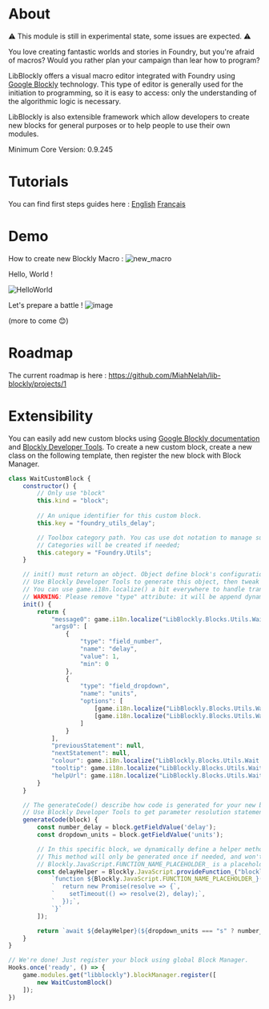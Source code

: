 # About

 :warning: This module is still in experimental state, some issues are expected. :warning:

You love creating fantastic worlds and stories in Foundry, but you're afraid of macros? Would you rather plan your campaign than lear how to program? 

LibBlockly offers a visual macro editor integrated with Foundry using [Google Blockly](https://developers.google.com/blockly) technology. This type of editor is generally used for the initiation to programming, so it is easy to access: only the understanding of the algorithmic logic is necessary.

LibBlockly is also extensible framework which allow developers to create new blocks for general purposes or to help people to use their own modules.

Minimum Core Version: 0.9.245

# Tutorials

You can find first steps guides here : [English](https://github.com/MiahNelah/lib-blockly/wiki/First-steps) [Français](https://github.com/MiahNelah/lib-blockly/wiki/Premiers-pas)

# Demo

How to create new Blockly Macro :
![new_macro](https://user-images.githubusercontent.com/1334405/171999317-df2e74d6-3f27-4170-bd01-e2e694dc3f25.gif)


Hello, World !

![HelloWorld](https://user-images.githubusercontent.com/1334405/170825801-e54456d6-5bea-4874-a5de-b670f1a79a03.gif)

Let's prepare a battle !
![image](https://user-images.githubusercontent.com/1334405/172059866-a4dc2502-1c26-4622-a048-24072c5744a6.png)


(more to come :blush:)

# Roadmap

The current roadmap is here : https://github.com/MiahNelah/lib-blockly/projects/1

# Extensibility

You can easily add new custom blocks using [Google Blockly documentation](https://developers.google.com/blockly/guides/overview) and [Blockly Developer Tools](https://blockly-demo.appspot.com/static/demos/blockfactory/index.html).
To create a new custom block, create a new class on the following template, then register the new block with Block Manager.

```javascript
class WaitCustomBlock {
    constructor() {
        // Only use "block"
        this.kind = "block";
        
        // An unique identifier for this custom block.
        this.key = "foundry_utils_delay";

        // Toolbox category path. You cas use dot notation to manage sub-category.
        // Categories will be created if needed;
        this.category = "Foundry.Utils";
    }

    // init() must return an object. Object define block's configuration    
    // Use Blockly Developer Tools to generate this object, then tweak it.
    // You can use game.i18n.localize() a bit everywhere to handle translations.
    // WARNING: Please remove "type" attribute: it will be append dynamically.
    init() {
        return {
            "message0": game.i18n.localize("LibBlockly.Blocks.Utils.Wait.Title"),
            "args0": [
                {
                    "type": "field_number",
                    "name": "delay",
                    "value": 1,
                    "min": 0
                },
                {
                    "type": "field_dropdown",
                    "name": "units",
                    "options": [
                        [game.i18n.localize("LibBlockly.Blocks.Utils.Wait.Seconds"), "s"],
                        [game.i18n.localize("LibBlockly.Blocks.Utils.Wait.Milliseconds"), "ms"]
                    ]
                }
            ],
            "previousStatement": null,
            "nextStatement": null,
            "colour": game.i18n.localize("LibBlockly.Blocks.Utils.Wait.Colour"),
            "tooltip": game.i18n.localize("LibBlockly.Blocks.Utils.Wait.Tooltip"),
            "helpUrl": game.i18n.localize("LibBlockly.Blocks.Utils.Wait.HelpUrl"),
        }
    }

    // The generateCode() describe how code is generated for your new block.
    // Use Blockly Developer Tools to get parameter resolution statements.
    generateCode(block) {
        const number_delay = block.getFieldValue('delay');
        const dropdown_units = block.getFieldValue('units');

        // In this specific block, we dynamically define a helper method to handle setTimeout promise.
        // This method will only be generated once if needed, and won't be if block is never used.
        // Blockly.JavaScript.FUNCTION_NAME_PLACEHOLDER_ is a placeholder to reference method hersel (useful for recursive calls).
        const delayHelper = Blockly.JavaScript.provideFunction_("blockly_delay_helper", [
            `function ${Blockly.JavaScript.FUNCTION_NAME_PLACEHOLDER_}(delay) {`,
            `  return new Promise(resolve => {`,
            `    setTimeout(() => resolve(2), delay);`,
            `  });`,
            `}`
        ]);

        return `await ${delayHelper}(${dropdown_units === "s" ? number_delay * 1000 : number_delay});\n`;
    }
}

// We're done! Just register your block using global Block Manager.
Hooks.once('ready', () => {
    game.modules.get("libblockly").blockManager.register([
        new WaitCustomBlock()
    ]);
})
```
